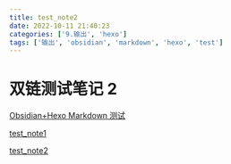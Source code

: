 ```yaml
---
title: test_note2
date: 2022-10-11 21:40:23
categories: ['9.输出', 'hexo']
tags: ['输出', 'obsidian', 'markdown', 'hexo', 'test']
---
```

# 双链测试笔记 2

[Obsidian+Hexo Markdown 测试](15e88cd8c66974986443a627dc609838d1dd3971)

[test_note1](33142eb572eac0cb91ae09e56927f7c084bf1f63)

[test_note2](ef348818caaa98f8465dcf0039dd4d25d25ccc03)
